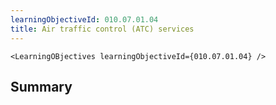 ```yaml
---
learningObjectiveId: 010.07.01.04
title: Air traffic control (ATC) services
---
```


```tsx eval
<LearningOBjectives learningObjectiveId={010.07.01.04} />
```

## Summary
